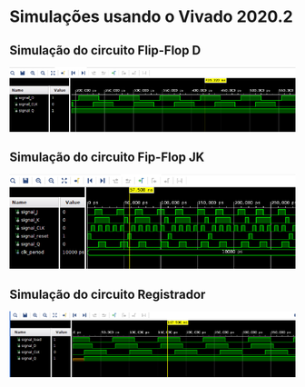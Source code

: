 # Simulações usando o Vivado 2020.2

## Simulação do circuito Flip-Flop D

![](../img/flip-flop-d.png)

## Simulação do circuito Fip-Flop JK

![](../img/flip-flop_jk.png)

## Simulação do circuito Registrador

![](../img/registrador.png)

